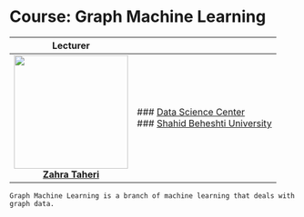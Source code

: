 
# Course: Graph Machine Learning

|<b>Lecturer</b>    |   |
|:-:|---|
| <img src="https://raw.githubusercontent.com/zahta/graph_ml/main/img/zahra_taheri_1-modified.png?token=GHSAT0AAAAAAB5YXRYYD7JZ6VBH2VOM5U36Y64D3MA"  width="200" height="200"> <br> <b>[Zahra Taheri](https://github.com/zahta)</b>   | ### [Data Science Center](http://ds.sbu.ac.ir/)    <br> ### [Shahid Beheshti University](https://en.sbu.ac.ir/)  |



```
Graph Machine Learning is a branch of machine learning that deals with graph data.
```


